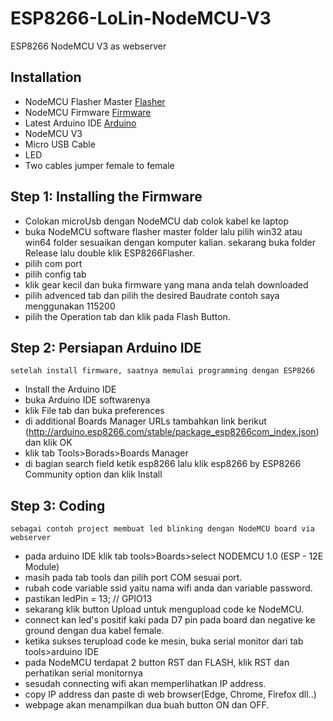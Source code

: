 # ESP8266-LoLin-NodeMCU-V3

ESP8266 NodeMCU V3 as webserver

## Installation

- NodeMCU Flasher Master [Flasher](https://github.com/nodemcu/nodemcu-flasher/archive/master.zip)
- NodeMCU Firmware [Firmware](https://github.com/sleemanj/ESP8266_Simple/raw/master/firmware/ai-thinker-0.9.5.2-115200.bin)
- Latest Arduino IDE [Arduino](https://www.arduino.cc/download_handler.php?f=/arduino-1.6.13-windows.exe)
- NodeMCU V3
- Micro USB Cable
- LED
- Two cables jumper female to female

## Step 1: Installing the Firmware
- Colokan microUsb dengan NodeMCU dab colok kabel ke laptop
- buka NodeMCU software flasher master folder lalu pilih win32 atau win64 folder sesuaikan dengan komputer kalian. sekarang buka folder Release lalu double klik ESP8266Flasher.
- pilih com port
- pilih config tab
- klik gear kecil dan buka firmware yang mana anda telah downloaded
- pilih advenced tab dan pilih the desired Baudrate contoh saya menggunakan 115200
- pilih the Operation tab dan klik pada Flash Button.

## Step 2: Persiapan Arduino IDE

```
setelah install firmware, saatnya memulai programming dengan ESP8266
```
- Install the Arduino IDE
- buka Arduino IDE softwarenya
- klik File tab dan buka preferences
- di additional Boards Manager URLs tambahkan link berikut (http://arduino.esp8266.com/stable/package_esp8266com_index.json) dan klik OK
- klik  tab Tools>Borads>Boards Manager
- di bagian search field ketik esp8266 lalu klik esp8266 by ESP8266 Community option dan klik Install

## Step 3: Coding

```
sebagai contoh project membuat led blinking dengan NodeMCU board via webserver 
```
- pada arduino IDE klik tab tools>Boards>select NODEMCU 1.0 (ESP - 12E Module)
- masih pada tab tools dan pilih port COM sesuai port.
- rubah code variable ssid yaitu nama wifi anda dan variable password.
- pastikan ledPin = 13; // GPIO13
- sekarang klik button Upload untuk mengupload code ke NodeMCU.
- connect kan led's positif kaki pada D7 pin pada board dan negative ke ground dengan dua kabel female.
- ketika sukses terupload code ke mesin, buka serial monitor dari tab tools>arduino IDE
- pada NodeMCU terdapat 2 button RST dan FLASH, klik RST dan perhatikan serial monitornya
- sesudah connecting wifi akan memperlihatkan IP address.
- copy IP address dan paste di web browser(Edge, Chrome, Firefox dll..)
- webpage akan menampilkan dua buah button ON dan OFF.

